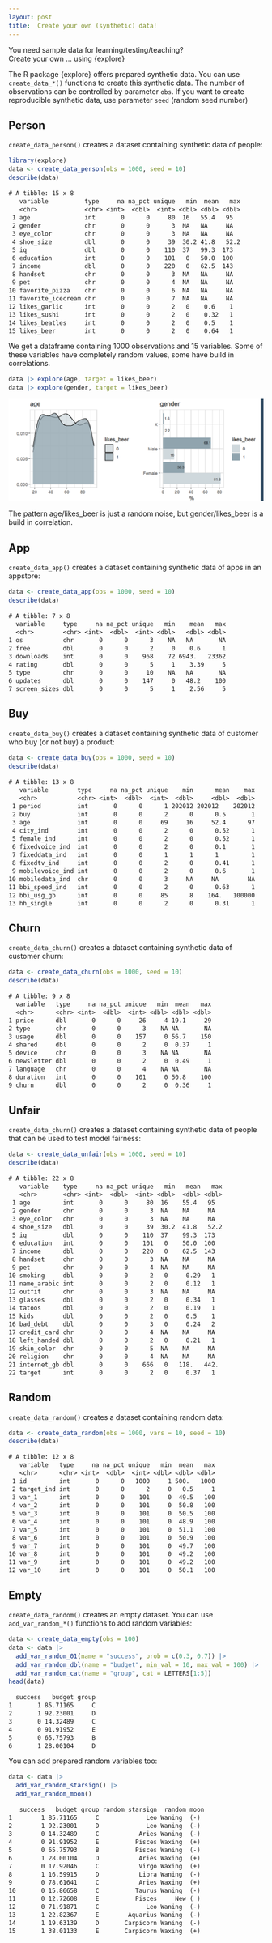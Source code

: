 ```yaml
---
layout: post
title:  Create your own (synthetic) data!
---
```


You need sample data for learning/testing/teaching?<br> 
Create your own ... using {explore}

The R package {explore} offers prepared synthetic data. You can use ```create_data_*()``` functions to create this synthetic data.
The number of observations can be controlled by parameter ```obs```. If you want to create reproducible synthetic data, use parameter ```seed``` (random seed number)

## Person

```create_data_person()``` creates a dataset containing synthetic data of people:

```R
library(explore)
data <- create_data_person(obs = 1000, seed = 10)
describe(data)
```

```
# A tibble: 15 x 8
   variable          type     na na_pct unique   min  mean   max
   <chr>             <chr> <int>  <dbl>  <int> <dbl> <dbl> <dbl>
 1 age               int       0      0     80  16   55.4   95  
 2 gender            chr       0      0      3  NA   NA     NA  
 3 eye_color         chr       0      0      3  NA   NA     NA  
 4 shoe_size         dbl       0      0     39  30.2 41.8   52.2
 5 iq                dbl       0      0    110  37   99.3  173  
 6 education         int       0      0    101   0   50.0  100  
 7 income            dbl       0      0    220   0   62.5  143  
 8 handset           chr       0      0      3  NA   NA     NA  
 9 pet               chr       0      0      4  NA   NA     NA  
10 favorite_pizza    chr       0      0      6  NA   NA     NA  
11 favorite_icecream chr       0      0      7  NA   NA     NA  
12 likes_garlic      int       0      0      2   0    0.6    1  
13 likes_sushi       int       0      0      2   0    0.32   1  
14 likes_beatles     int       0      0      2   0    0.5    1  
15 likes_beer        int       0      0      2   0    0.64   1  
```

We get a dataframe containing 1000 observations and 15 variables. Some of these variables have completely random values, some have build in correlations.

```R
data |> explore(age, target = likes_beer)
data |> explore(gender, target = likes_beer)
```

![explore](../images/create-data-explore-likes-beer.png)

The pattern age/likes_beer is just a random noise, but gender/likes_beer is a build in correlation.

## App

```create_data_app()``` creates a dataset containing synthetic data of apps in an appstore:

```R
data <- create_data_app(obs = 1000, seed = 10)
describe(data)
```

```
# A tibble: 7 x 8
  variable     type     na na_pct unique   min    mean   max
  <chr>        <chr> <int>  <dbl>  <int> <dbl>   <dbl> <dbl>
1 os           chr       0      0      3    NA   NA       NA
2 free         dbl       0      0      2     0    0.6      1
3 downloads    int       0      0    968    72 6943.   23362
4 rating       dbl       0      0      5     1    3.39     5
5 type         chr       0      0     10    NA   NA       NA
6 updates      dbl       0      0    147     0   48.2    100
7 screen_sizes dbl       0      0      5     1    2.56     5
```

## Buy

```create_data_buy()``` creates a dataset containing synthetic data of customer who buy (or not buy) a product:

```R
data <- create_data_buy(obs = 1000, seed = 10)
describe(data)
```

```
# A tibble: 13 x 8
   variable        type     na na_pct unique    min      mean    max
   <chr>           <chr> <int>  <dbl>  <int>  <dbl>     <dbl>  <dbl>
 1 period          int       0      0      1 202012 202012    202012
 2 buy             int       0      0      2      0      0.5       1
 3 age             int       0      0     69     16     52.4      97
 4 city_ind        int       0      0      2      0      0.52      1
 5 female_ind      int       0      0      2      0      0.52      1
 6 fixedvoice_ind  int       0      0      2      0      0.1       1
 7 fixeddata_ind   int       0      0      1      1      1         1
 8 fixedtv_ind     int       0      0      2      0      0.41      1
 9 mobilevoice_ind int       0      0      2      0      0.6       1
10 mobiledata_ind  chr       0      0      3     NA     NA        NA
11 bbi_speed_ind   int       0      0      2      0      0.63      1
12 bbi_usg_gb      int       0      0     85      8    164.   100000
13 hh_single       int       0      0      2      0      0.31      1
```

## Churn

```create_data_churn()``` creates a dataset containing synthetic data of customer churn:

```R
data <- create_data_churn(obs = 1000, seed = 10)
describe(data)
```

```
# A tibble: 9 x 8
  variable   type     na na_pct unique   min  mean   max
  <chr>      <chr> <int>  <dbl>  <int> <dbl> <dbl> <dbl>
1 price      dbl       0      0     26     4 19.1     29
2 type       chr       0      0      3    NA NA       NA
3 usage      dbl       0      0    157     0 56.7    150
4 shared     dbl       0      0      2     0  0.37     1
5 device     chr       0      0      3    NA NA       NA
6 newsletter dbl       0      0      2     0  0.49     1
7 language   chr       0      0      4    NA NA       NA
8 duration   int       0      0    101     0 50.8    100
9 churn      dbl       0      0      2     0  0.36     1
```

## Unfair

```create_data_churn()``` creates a dataset containing synthetic data of people that can be used to test model fairness:

```R
data <- create_data_unfair(obs = 1000, seed = 10)
describe(data)
```

```
# A tibble: 22 x 8
   variable    type     na na_pct unique   min   mean   max
   <chr>       <chr> <int>  <dbl>  <int> <dbl>  <dbl> <dbl>
 1 age         int       0      0     80  16    55.4   95  
 2 gender      chr       0      0      3  NA    NA     NA  
 3 eye_color   chr       0      0      3  NA    NA     NA  
 4 shoe_size   dbl       0      0     39  30.2  41.8   52.2
 5 iq          dbl       0      0    110  37    99.3  173  
 6 education   int       0      0    101   0    50.0  100  
 7 income      dbl       0      0    220   0    62.5  143  
 8 handset     chr       0      0      3  NA    NA     NA  
 9 pet         chr       0      0      4  NA    NA     NA  
10 smoking     dbl       0      0      2   0     0.29   1  
11 name_arabic int       0      0      2   0     0.12   1  
12 outfit      chr       0      0      3  NA    NA     NA  
13 glasses     dbl       0      0      2   0     0.34   1  
14 tatoos      dbl       0      0      2   0     0.19   1  
15 kids        dbl       0      0      2   0     0.5    1  
16 bad_debt    dbl       0      0      3   0     0.24   2  
17 credit_card chr       0      0      4  NA    NA     NA  
18 left_handed dbl       0      0      2   0     0.21   1  
19 skin_color  chr       0      0      5  NA    NA     NA  
20 religion    chr       0      0      4  NA    NA     NA  
21 internet_gb dbl       0      0    666   0   118.   442. 
22 target      int       0      0      2   0     0.37   1  
```

## Random

```create_data_random()``` creates a dataset containing random data:

```R
data <- create_data_random(obs = 1000, vars = 10, seed = 10)
describe(data)
```

```
# A tibble: 12 x 8
   variable   type     na na_pct unique   min  mean   max
   <chr>      <chr> <int>  <dbl>  <int> <dbl> <dbl> <dbl>
 1 id         int       0      0   1000     1 500.   1000
 2 target_ind int       0      0      2     0   0.5     1
 3 var_1      int       0      0    101     0  49.5   100
 4 var_2      int       0      0    101     0  50.8   100
 5 var_3      int       0      0    101     0  50.5   100
 6 var_4      int       0      0    101     0  48.9   100
 7 var_5      int       0      0    101     0  51.1   100
 8 var_6      int       0      0    101     0  50.9   100
 9 var_7      int       0      0    101     0  49.7   100
10 var_8      int       0      0    101     0  49.2   100
11 var_9      int       0      0    101     0  49.2   100
12 var_10     int       0      0    101     0  50.1   100
```

## Empty

```create_data_random()``` creates an empty dataset. You can use ```add_var_random_*()``` functions to add random variables:

```R
data <- create_data_empty(obs = 100)
data <- data |> 
  add_var_random_01(name = "success", prob = c(0.3, 0.7)) |> 
  add_var_random_dbl(name = "budget", min_val = 10, max_val = 100) |> 
  add_var_random_cat(name = "group", cat = LETTERS[1:5])
head(data)
```

```
  success   budget group
1       1 85.71165     C
2       1 92.23001     D
3       0 14.32489     C
4       0 91.91952     E
5       0 65.75793     B
6       1 28.00104     D
```

You can add prepared random variables too:

```R
data <- data |> 
  add_var_random_starsign() |> 
  add_var_random_moon()
```

```
   success   budget group random_starsign  random_moon
1        1 85.71165     C             Leo Waning  (-) 
2        1 92.23001     D             Leo Waning  (-) 
3        0 14.32489     C           Aries Waning  (-) 
4        0 91.91952     E          Pisces Waxing  (+)
5        0 65.75793     B          Pisces Waning  (-) 
6        1 28.00104     D           Aries Waxing  (+)
7        0 17.92046     C           Virgo Waxing  (+)
8        1 16.59915     D           Libra Waning  (-) 
9        0 78.61641     C           Aries Waxing  (+)
10       0 15.86658     C          Taurus Waning  (-) 
11       0 12.72608     E          Pisces     New ( )   
12       0 71.91871     C             Leo Waning  (-) 
13       1 22.82367     E        Aquarius Waning  (-) 
14       1 19.63139     D       Carpicorn Waning  (-) 
15       1 38.01133     E       Carpicorn Waxing  (+)
```
